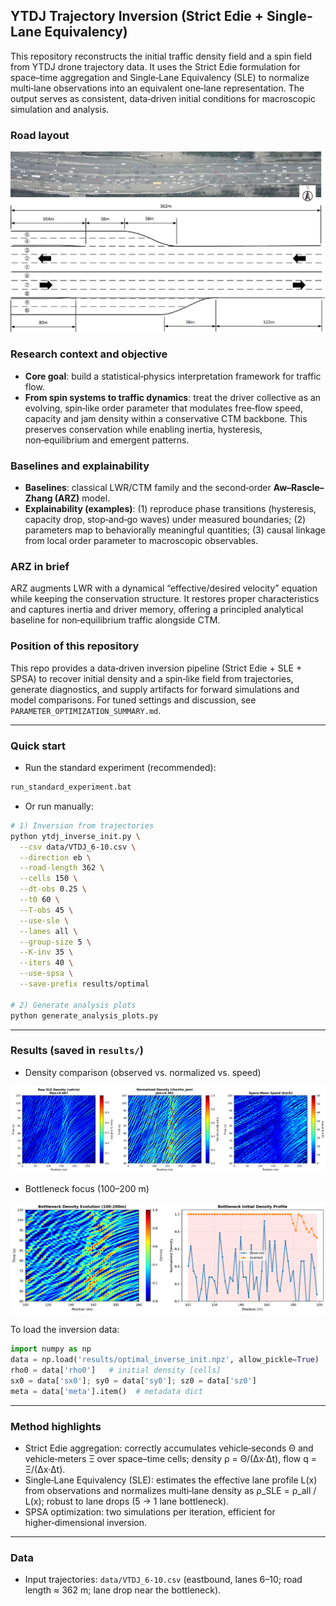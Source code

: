 ## YTDJ Trajectory Inversion (Strict Edie + Single-Lane Equivalency)

This repository reconstructs the initial traffic density field and a spin field from YTDJ drone trajectory data. It uses the Strict Edie formulation for space–time aggregation and Single‑Lane Equivalency (SLE) to normalize multi‑lane observations into an equivalent one‑lane representation. The output serves as consistent, data‑driven initial conditions for macroscopic simulation and analysis.

### Road layout
![Road map](data/road%20map.png)

### Research context and objective
- **Core goal**: build a statistical‑physics interpretation framework for traffic flow.
- **From spin systems to traffic dynamics**: treat the driver collective as an evolving, spin‑like order parameter that modulates free‑flow speed, capacity and jam density within a conservative CTM backbone. This preserves conservation while enabling inertia, hysteresis, non‑equilibrium and emergent patterns.

### Baselines and explainability
- **Baselines**: classical LWR/CTM family and the second‑order **Aw–Rascle–Zhang (ARZ)** model.
- **Explainability (examples)**: (1) reproduce phase transitions (hysteresis, capacity drop, stop‑and‑go waves) under measured boundaries; (2) parameters map to behaviorally meaningful quantities; (3) causal linkage from local order parameter to macroscopic observables.

### ARZ in brief
ARZ augments LWR with a dynamical “effective/desired velocity” equation while keeping the conservation structure. It restores proper characteristics and captures inertia and driver memory, offering a principled analytical baseline for non‑equilibrium traffic alongside CTM.

### Position of this repository
This repo provides a data‑driven inversion pipeline (Strict Edie + SLE + SPSA) to recover initial density and a spin‑like field from trajectories, generate diagnostics, and supply artifacts for forward simulations and model comparisons. For tuned settings and discussion, see `PARAMETER_OPTIMIZATION_SUMMARY.md`.

---

### Quick start
- Run the standard experiment (recommended):
```bash
run_standard_experiment.bat
```

- Or run manually:
```bash
# 1) Inversion from trajectories
python ytdj_inverse_init.py \
  --csv data/VTDJ_6-10.csv \
  --direction eb \
  --road-length 362 \
  --cells 150 \
  --dt-obs 0.25 \
  --t0 60 \
  --T-obs 45 \
  --use-sle \
  --lanes all \
  --group-size 5 \
  --K-inv 35 \
  --iters 40 \
  --use-spsa \
  --save-prefix results/optimal

# 2) Generate analysis plots
python generate_analysis_plots.py
```

---

### Results (saved in `results/`)

- Density comparison (observed vs. normalized vs. speed)

![Density comparison](results/density_comparison.png)

- Bottleneck focus (100–200 m)

![Bottleneck analysis](results/bottleneck_analysis.png)

To load the inversion data:
```python
import numpy as np
data = np.load('results/optimal_inverse_init.npz', allow_pickle=True)
rho0 = data['rho0']   # initial density [cells]
sx0 = data['sx0']; sy0 = data['sy0']; sz0 = data['sz0']
meta = data['meta'].item()  # metadata dict
```

---

### Method highlights
- Strict Edie aggregation: correctly accumulates vehicle‑seconds Θ and vehicle‑meters Ξ over space–time cells; density ρ = Θ/(Δx·Δt), flow q = Ξ/(Δx·Δt).
- Single‑Lane Equivalency (SLE): estimates the effective lane profile L(x) from observations and normalizes multi‑lane density as ρ_SLE = ρ_all / L(x); robust to lane drops (5 → 1 lane bottleneck).
- SPSA optimization: two simulations per iteration, efficient for higher‑dimensional inversion.

---

### Data
- Input trajectories: `data/VTDJ_6-10.csv` (eastbound, lanes 6–10; road length ≈ 362 m; lane drop near the bottleneck).



